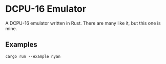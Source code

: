 DCPU-16 Emulator
================

A DCPU-16 emulator written in Rust. There are many like it, but this one is mine.


Examples
--------

    cargo run --example nyan

